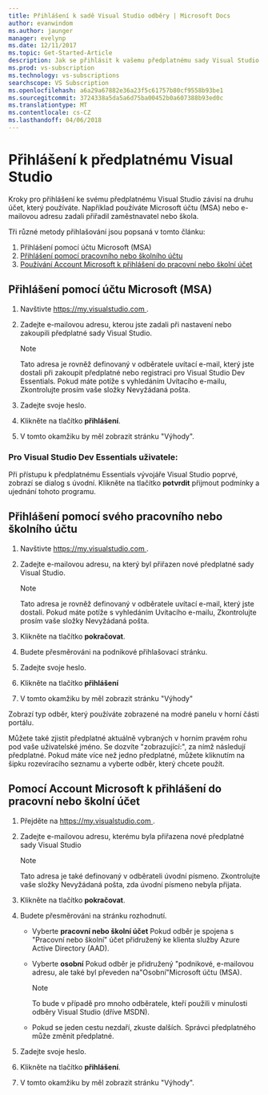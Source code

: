 ```yaml
---
title: Přihlášení k sadě Visual Studio odběry | Microsoft Docs
author: evanwindom
ms.author: jaunger
manager: evelynp
ms.date: 12/11/2017
ms.topic: Get-Started-Article
description: Jak se přihlásit k vašemu předplatnému sady Visual Studio
ms.prod: vs-subscription
ms.technology: vs-subscriptions
searchscope: VS Subscription
ms.openlocfilehash: a6a29a67882e36a23f5c61757b80cf9558b93be1
ms.sourcegitcommit: 3724338a5da5a6d75ba00452b0a607388b93ed0c
ms.translationtype: MT
ms.contentlocale: cs-CZ
ms.lasthandoff: 04/06/2018
---
```

# <a name="signing-in-to-your-visual-studio-subscription"></a>Přihlášení k předplatnému Visual Studio

Kroky pro přihlášení ke svému předplatnému Visual Studio závisí na druhu účet, který používáte.  Například používáte Microsoft účtu (MSA) nebo e-mailovou adresu zadali přiřadil zaměstnavatel nebo škola.  

Tři různé metody přihlašování jsou popsaná v tomto článku:
1. Přihlášení pomocí účtu Microsoft (MSA)
2. [Přihlášení pomocí pracovního nebo školního účtu](#signing-in-with-your-work-or-school-account)
3. [Používání Account Microsoft k přihlášení do pracovní nebo školní účet](#using-your-microsoft-account-to-sign-in-to-a-work-or-school-account)

## <a name="signing-in-with-your-microsoft-account-msa"></a>Přihlášení pomocí účtu Microsoft (MSA)
1. Navštivte [ https://my.visualstudio.com ](https://my.visualstudio.com?wt.mc_id=o~msft~docs).
2. Zadejte e-mailovou adresu, kterou jste zadali při nastavení nebo zakoupili předplatné sady Visual Studio.
    
   > [!NOTE] 
   > Tato adresa je rovněž definovaný v odběratele uvítací e-mail, který jste dostali při zakoupit předplatné nebo registraci pro Visual Studio Dev Essentials. Pokud máte potíže s vyhledáním Uvítacího e-mailu, Zkontrolujte prosím vaše složky Nevyžádaná pošta. 

3. Zadejte svoje heslo.
4. Klikněte na tlačítko **přihlášení**. 
5. V tomto okamžiku by měl zobrazit stránku "Výhody".

### <a name="for-visual-studio-dev-essentials-users"></a>Pro Visual Studio Dev Essentials uživatele:
Při přístupu k předplatnému Essentials vývojáře Visual Studio poprvé, zobrazí se dialog s úvodní.  Klikněte na tlačítko **potvrdit** přijmout podmínky a ujednání tohoto programu.

## <a name="signing-in-with-your-work-or-school-account"></a>Přihlášení pomocí svého pracovního nebo školního účtu 
1. Navštivte [ https://my.visualstudio.com ](https://my.visualstudio.com?wt.mc_id=o~msft~docs).
2. Zadejte e-mailovou adresu, na který byl přiřazen nové předplatné sady Visual Studio.
    
   > [!NOTE]
   > Tato adresa je rovněž definovaný v odběratele uvítací e-mail, který jste dostali. Pokud máte potíže s vyhledáním Uvítacího e-mailu, Zkontrolujte prosím vaše složky Nevyžádaná pošta. 

3. Klikněte na tlačítko **pokračovat**.
4. Budete přesměrováni na podnikové přihlašovací stránku.
5. Zadejte svoje heslo.
6. Klikněte na tlačítko **přihlášení** 
7. V tomto okamžiku by měl zobrazit stránku "Výhody" 

Zobrazí typ odběr, který používáte zobrazené na modré panelu v horní části portálu.  

Můžete také zjistit předplatné aktuálně vybraných v horním pravém rohu pod vaše uživatelské jméno.  Se dozvíte "zobrazující:", za nímž následují předplatné.  Pokud máte více než jedno předplatné, můžete kliknutím na šipku rozevíracího seznamu a vyberte odběr, který chcete použít.  

## <a name="using-your-microsoft-account-to-sign-in-to-a-work-or-school-account"></a>Pomocí Account Microsoft k přihlášení do pracovní nebo školní účet

1. Přejděte na [ https://my.visualstudio.com ](https://my.visualstudio.com?wt.mc_id=o~msft~docs).
2. Zadejte e-mailovou adresu, kterému byla přiřazena nové předplatné sady Visual Studio 

   > [!NOTE]
   > Tato adresa je také definovaný v odběrateli úvodní písmeno. Zkontrolujte vaše složky Nevyžádaná pošta, zda úvodní písmeno nebyla přijata.

3. Klikněte na tlačítko **pokračovat**.
4. Budete přesměrováni na stránku rozhodnutí.
    - Vyberte **pracovní nebo školní účet** Pokud odběr je spojena s "Pracovní nebo školní" účet přidružený ke klienta služby Azure Active Directory (AAD).
    - Vyberte **osobní** Pokud odběr je přidružený "podnikové, e-mailovou adresu, ale také byl převeden na"Osobní"Microsoft účtu (MSA).

        > [!NOTE]
        > To bude v případě pro mnoho odběratele, kteří použili v minulosti odběry Visual Studio (dříve MSDN).

    - Pokud se jeden cestu nezdaří, zkuste dalších.  Správci předplatného může změnit předplatné.

5. Zadejte svoje heslo.
6. Klikněte na tlačítko **přihlášení**.
7. V tomto okamžiku by měl zobrazit stránku "Výhody".
